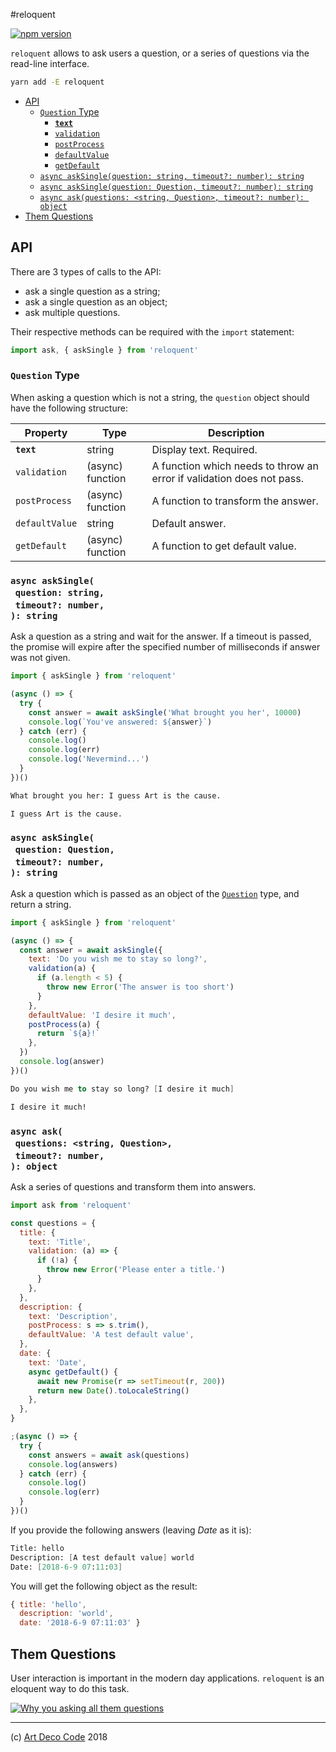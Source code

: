 #reloquent

[![npm version](https://badge.fury.io/js/reloquent.svg)](https://npmjs.org/package/reloquent)

`reloquent` allows to ask users a question, or a series of questions via the read-line interface.

```sh
yarn add -E reloquent
```

- [API](#api)
  * [`Question` Type](#question-type)
    * [**`text`**](#text)
    * [`validation`](#validation)
    * [`postProcess`](#postprocess)
    * [`defaultValue`](#defaultvalue)
    * [`getDefault`](#getdefault)
  * [`async askSingle(question: string, timeout?: number): string`](#async-asksinglequestion-stringtimeout-number-string)
  * [`async askSingle(question: Question, timeout?: number): string`](#async-asksinglequestion-questiontimeout-number-string)
  * [`async ask(questions: <string, Question>, timeout?: number): object`](#async-askquestions-string-questiontimeout-number-object)
- [Them Questions](#them-questions)

## API

There are 3 types of calls to the API:

- ask a single question as a string;
- ask a single question as an object;
- ask multiple questions.

Their respective methods can be required with the `import` statement:

```js
import ask, { askSingle } from 'reloquent'
```

### `Question` Type

When asking a question which is not a string, the `question` object should have the following structure:

| Property | Type | Description |
| -------- | ---- | ----------- |
| <a name="text">**`text`**</a> | string | Display text. Required. |
| <a name="validation">`validation`</a> | (async) function | A function which needs to throw an error if validation does not pass. |
| <a name="postprocess">`postProcess`</a> | (async) function | A function to transform the answer. |
| <a name="defaultvalue">`defaultValue`</a> | string | Default answer. |
| <a name="getdefault">`getDefault`</a> | (async) function | A function to get default value. |

### `async askSingle(`<br/>&nbsp;&nbsp;`question: string,`<br/>&nbsp;&nbsp;`timeout?: number,`<br/>`): string`

Ask a question as a string and wait for the answer. If a timeout is passed, the promise will expire after the specified number of milliseconds if answer was not given.

```javascript
import { askSingle } from 'reloquent'

(async () => {
  try {
    const answer = await askSingle('What brought you her', 10000)
    console.log(`You've answered: ${answer}`)
  } catch (err) {
    console.log()
    console.log(err)
    console.log('Nevermind...')
  }
})()
```

```fs
What brought you her: I guess Art is the cause.
```

```fs
I guess Art is the cause.
```

### `async askSingle(`<br/>&nbsp;&nbsp;`question: Question,`<br/>&nbsp;&nbsp;`timeout?: number,`<br/>`): string`

Ask a question which is passed as an object of the [`Question`](#question-type) type, and return a string.

```javascript
import { askSingle } from 'reloquent'

(async () => {
  const answer = await askSingle({
    text: 'Do you wish me to stay so long?',
    validation(a) {
      if (a.length < 5) {
        throw new Error('The answer is too short')
      }
    },
    defaultValue: 'I desire it much',
    postProcess(a) {
      return `${a}!`
    },
  })
  console.log(answer)
})()
```

```fs
Do you wish me to stay so long? [I desire it much]
```

```fs
I desire it much!
```

### `async ask(`<br/>&nbsp;&nbsp;`questions: <string, Question>,`<br/>&nbsp;&nbsp;`timeout?: number,`<br/>`): object`

Ask a series of questions and transform them into answers.

```javascript
import ask from 'reloquent'

const questions = {
  title: {
    text: 'Title',
    validation: (a) => {
      if (!a) {
        throw new Error('Please enter a title.')
      }
    },
  },
  description: {
    text: 'Description',
    postProcess: s => s.trim(),
    defaultValue: 'A test default value',
  },
  date: {
    text: 'Date',
    async getDefault() {
      await new Promise(r => setTimeout(r, 200))
      return new Date().toLocaleString()
    },
  },
}

;(async () => {
  try {
    const answers = await ask(questions)
    console.log(answers)
  } catch (err) {
    console.log()
    console.log(err)
  }
})()
```

If you provide the following answers (leaving _Date_ as it is):

```fs
Title: hello
Description: [A test default value] world
Date: [2018-6-9 07:11:03]
```

You will get the following object as the result:

```js
{ title: 'hello',
  description: 'world',
  date: '2018-6-9 07:11:03' }
```

## Them Questions

User interaction is important in the modern day applications. `reloquent` is an eloquent way to do this task.

[![Why you asking all them questions](http://img.youtube.com/vi/C1pkVrHKDik/0.jpg)](http://www.youtube.com/watch?v=C1pkVrHKDik)

---

(c) [Art Deco Code][1] 2018

[1]: https://artdeco.bz

